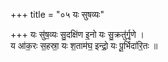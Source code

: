 +++
title = "०५ यः सुषव्यः"

+++
यः सु॑ष॒व्यः सु॒दक्षि॑ण इ॒नो यः सु॒क्रतु॑र्गृ॒णे ।  
य आ॑क॒रः स॒हस्रा॒ यः श॒ताम॑घ॒ इन्द्रो॒ यः पू॒र्भिदा॑रि॒तः ॥